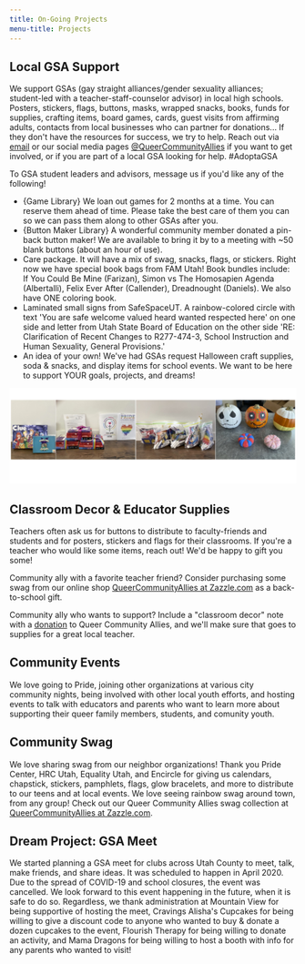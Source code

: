 ```yaml
---
title: On-Going Projects
menu-title: Projects
---
```


## Local GSA Support 

We support GSAs (gay straight alliances/gender sexuality alliances; student-led with a teacher-staff-counselor advisor) in local high schools. Posters, stickers, flags, buttons, masks, wrapped snacks, books, funds for supplies, crafting items, board games, cards, guest visits from affirming adults, contacts from local businesses who can partner for donations... If they don't have the resources for success, we try to help. Reach out via [email](mailto:contact@queercommunityallies.org) or our social media pages [@QueerCommunityAllies](https://queercommunityallies.org/social/) if you want to get involved, or if you are part of a local GSA looking for help. #AdoptaGSA 

To GSA student leaders and advisors, message us if you'd like any of the following!

- {Game Library} We loan out games for 2 months at a time. You can reserve them ahead of time. Please take the best care of them you can so we can pass them along to other GSAs after you. 
- {Button Maker Library} A wonderful community member donated a pin-back button maker! We are available to bring it by to a meeting with ~50 blank buttons (about an hour of use). 
- Care package. It will have a mix of swag, snacks, flags, or stickers. Right now we have special book bags from FAM Utah! Book bundles include: If You Could Be Mine (Farizan), Simon vs The Homosapien Agenda (Albertalli), Felix Ever After (Callender), Dreadnought (Daniels). We also have ONE coloring book. 
- Laminated small signs from SafeSpaceUT. A rainbow-colored circle with text 'You are safe welcome valued heard wanted respected here' on one side and letter from Utah State Board of Education on the other side 'RE: Clarification of Recent Changes to R277-474-3, School Instruction and Human Sexuality, General Provisions.'
- An idea of your own! We've had GSAs request Halloween craft supplies, soda & snacks, and display items for school events. We want to be here to support YOUR goals, projects, and dreams!  

![current swag closet](/files/swagclosetcurrent.jpg) 


## Classroom Decor & Educator Supplies

Teachers often ask us for buttons to distribute to faculty-friends and students and for posters, stickers and flags for their classrooms. If you're a teacher who would like some items, reach out! We'd be happy to gift you some! 

Community ally with a favorite teacher friend? Consider purchasing some swag from our online shop [QueerCommunityAllies at Zazzle.com](https://www.zazzle.com/store/queercommunityallies) as a back-to-school gift. 

Community ally who wants to support? Include a "classroom decor" note with a [donation](https://queercommunityallies.org/donate/) to Queer Community Allies, and we'll make sure that goes to supplies for a great local teacher. 

## Community Events

We love going to Pride, joining other organizations at various city community nights, being involved with other local youth efforts, and hosting events to talk with educators and parents who want to learn more about supporting their queer family members, students, and comunity youth. 

## Community Swag

We love sharing swag from our neighbor organizations! Thank you Pride Center, HRC Utah, Equality Utah, and Encircle for giving us calendars, chapstick, stickers, pamphlets, flags, glow bracelets, and more to distribute to our teens and at local events. We love seeing rainbow swag around town, from any group! Check out our Queer Community Allies swag collection at [QueerCommunityAllies at Zazzle.com](https://www.zazzle.com/store/queercommunityallies).

## Dream Project: GSA Meet
 
We started planning a GSA meet for clubs across Utah County to meet, talk, make friends, and share ideas. It was scheduled to happen in April 2020. Due to the spread of COVID-19 and school closures, the event was cancelled. We look forward to this event happening in the future, when it is safe to do so. Regardless, we thank administration at Mountain View for being supportive of hosting the meet, Cravings Alisha's Cupcakes for being willing to give a discount code to anyone who wanted to buy & donate a dozen cupcakes to the event, Flourish Therapy for being willing to donate an activity, and Mama Dragons for being willing to host a booth with info for any parents who wanted to visit!  
